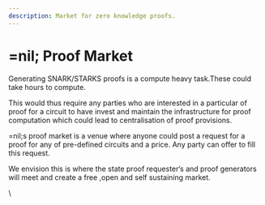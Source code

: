 ```yaml
---
description: Market for zero knowledge proofs.
---
```


# =nil; Proof Market

Generating SNARK/STARKS proofs is a compute heavy task.These could take hours to compute.&#x20;

This would thus require any parties who are interested in a particular of proof for a circuit to have invest and maintain the infrastructure for proof computation which could lead to centralisation of proof provisions.&#x20;

\=nil;s proof market is a venue where anyone could post a request for a proof for any of pre-defined circuits and a price. Any party can offer to fill this request.&#x20;

We envision this is where the state proof requester‘s and proof generators will meet and create a free ,open and self sustaining market.

\

